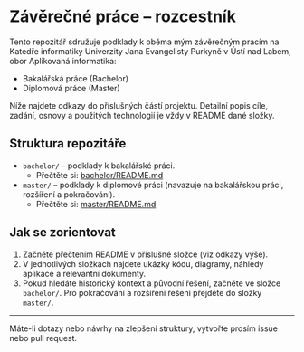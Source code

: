 # Závěrečné práce – rozcestník 

Tento repozitář sdružuje podklady k oběma mým závěrečným pracím na Katedře informatiky Univerzity Jana Evangelisty Purkyně v Ústí nad Labem, obor Aplikovaná informatika:
- Bakalářská práce (Bachelor)
- Diplomová práce (Master)

Níže najdete odkazy do příslušných částí projektu. Detailní popis cíle, zadání, osnovy a použitých technologií je vždy v README dané složky.

## Struktura repozitáře

- `bachelor/` – podklady k bakalářské práci.
  - Přečtěte si: [bachelor/README.md](bachelor/README.md)
- `master/` – podklady k diplomové práci (navazuje na bakalářskou práci, rozšíření a pokračování).
  - Přečtěte si: [master/README.md](master/README.md)

## Jak se zorientovat

1. Začněte přečtením README v příslušné složce (viz odkazy výše).
2. V jednotlivých složkách najdete ukázky kódu, diagramy, náhledy aplikace a relevantní dokumenty.
3. Pokud hledáte historický kontext a původní řešení, začněte ve složce `bachelor/`. Pro pokračování a rozšíření řešení přejděte do složky `master/`.

---

Máte-li dotazy nebo návrhy na zlepšení struktury, vytvořte prosím issue nebo pull request.

